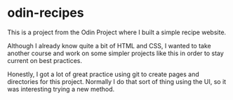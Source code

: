 # odin-recipes

This is a project from the Odin Project where I built a simple recipe website.  

Although I already know quite a bit of HTML and CSS, I wanted to take another course and work on some simpler projects like this in order to stay current on best practices.

Honestly, I got a lot of great practice using git to create pages and directories for this project.  Normally I do that sort of thing using the UI, so it was interesting trying a new method.